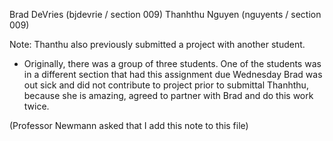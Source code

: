 Brad DeVries (bjdevrie / section 009)
Thanhthu Nguyen (nguyents / section 009)

Note: Thanthu also previously submitted a project with another student.

- Originally, there was a group of three students.  One of the students was in a different section that had this assignment due Wednesday
Brad was out sick and did not contribute to project prior to submittal
Thanhthu, because she is amazing, agreed to partner with Brad and do this work twice.
 
(Professor Newmann asked that I add this note to this file)